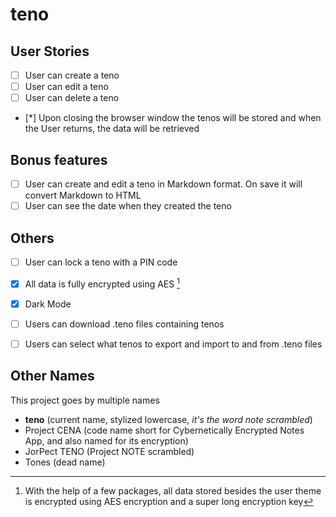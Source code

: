 # teno

## User Stories

-   [ ] User can create a teno
-   [ ] User can edit a teno
-   [ ] User can delete a teno
-   [*] Upon closing the browser window the tenos will be stored and when the User returns, the data will be retrieved

## Bonus features

-   [ ] User can create and edit a teno in Markdown format. On save it will convert Markdown to HTML
-   [ ] User can see the date when they created the teno

## Others
-   [ ] User can lock a teno with a PIN code
-   [x] All data is fully encrypted using AES [^1]
-   [x] Dark Mode
-   [ ] Users can download .teno files containing tenos
-   [ ] Users can select what tenos to export and import to and from .teno files


## Other Names
This project goes by multiple names
- **teno** (current name, stylized lowercase, *it's the word note scrambled*)
- Project CENA (code name short for Cybernetically Encrypted Notes App, and also named for its encryption)
- JorPect TENO (Project NOTE scrambled)
- Tones (dead name)

[^1]: With the help of a few packages, all data stored besides the user theme is encrypted using AES encryption and a super long encryption key
